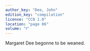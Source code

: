 ```yaml
---
author_key: "Dee, John"
edition_key: "compilation"
license: "CC0 1.0"
location: "page 86"
volume: "Ⅰ"
---
```

Margaret Dee begonne to be weaned.
